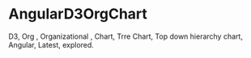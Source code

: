 # AngularD3OrgChart
D3, Org , Organizational , Chart, Trre Chart, Top down hierarchy chart, Angular, Latest, explored.
